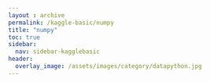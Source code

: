 ```yaml
---
layout : archive
permalink: /kaggle-basic/numpy
title: "numpy"
toc: true
sidebar:
  nav: sidebar-kagglebasic
header:
  overlay_image: /assets/images/category/datapython.jpg
---
```

